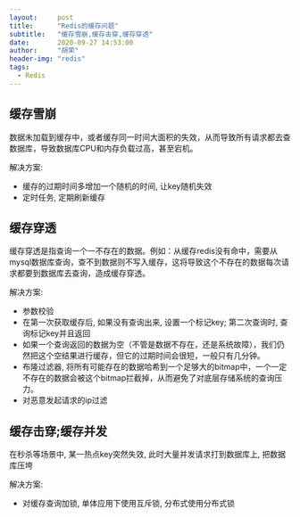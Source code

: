 ```yaml
---
layout:     post
title:      "Redis的缓存问题"
subtitle:   "缓存雪崩,缓存击穿,缓存穿透"
date:       2020-09-27 14:53:00
author:     "胡荣"
header-img: "redis"
tags:
  - Redis
---
```


## 缓存雪崩

数据未加载到缓存中，或者缓存同一时间大面积的失效，从而导致所有请求都去查数据库，导致数据库CPU和内存负载过高，甚至宕机。

解决方案:
- 缓存的过期时间多增加一个随机的时间, 让key随机失效
- 定时任务, 定期刷新缓存

## 缓存穿透

缓存穿透是指查询一个一不存在的数据。例如：从缓存redis没有命中，需要从mysql数据库查询，查不到数据则不写入缓存，这将导致这个不存在的数据每次请求都要到数据库去查询，造成缓存穿透。

解决方案:
- 参数校验
- 在第一次获取缓存后, 如果没有查询出来, 设置一个标记key; 第二次查询时, 查询标记key并且返回 
- 如果一个查询返回的数据为空（不管是数据不存在，还是系统故障），我们仍然把这个空结果进行缓存，但它的过期时间会很短，一般只有几分钟。
- 布隆过滤器, 将所有可能存在的数据哈希到一个足够大的bitmap中，一个一定不存在的数据会被这个bitmap拦截掉，从而避免了对底层存储系统的查询压力。
- 对恶意发起请求的ip过滤

## 缓存击穿;缓存并发

在秒杀等场景中, 某一热点key突然失效, 此时大量并发请求打到数据库上, 把数据库压垮

解决方案:
- 对缓存查询加锁, 单体应用下使用互斥锁, 分布式使用分布式锁

[1]: https://segmentfault.com/a/1190000005886009
[2]: https://www.bilibili.com/video/BV1f5411b7ux
[3]: https://www.jianshu.com/p/fef1c22d63cb